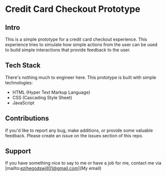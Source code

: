 # Credit Card Checkout Prototype

## Intro

This is a simple prototype for a credit card checkout experience. This experience tries to simulate how simple actions from the user can be used to build simple interactions that provide feedback to the user.

## Tech Stack

There's nothing much to engineer here. This prototype is built with simple technologies:

- HTML (Hyper Text Markup Language)
- CSS (Cascading Style Sheet)
- JavaScript

## Contributions

If you'd like to report any bug, make additions, or provide some valuable feedback. Please create an issue on the issues section of this repo.

## Support

If you have something nice to say to me or have a job for me, contact me via [mailto:ezihegodswill01@gmail.com](My email)
